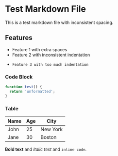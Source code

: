# Test Markdown File

This is a test markdown file with inconsistent spacing.

## Features

- Feature 1 with extra spaces
- Feature 2 with inconsistent indentation
-     Feature 3 with too much indentation

### Code Block

```javascript
function test() {
  return 'unformatted';
}
```

### Table

| Name | Age | City     |
| ---- | --- | -------- |
| John | 25  | New York |
| Jane | 30  | Boston   |

**Bold text** and _italic text_ and `inline code`.
